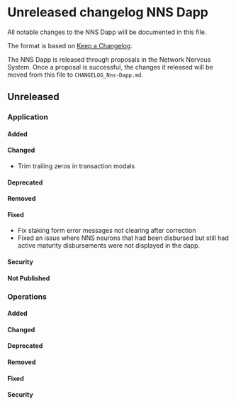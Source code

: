 # Unreleased changelog NNS Dapp

All notable changes to the NNS Dapp will be documented in this file.

The format is based on [Keep a Changelog](https://keepachangelog.com/en/1.0.0/).

The NNS Dapp is released through proposals in the Network Nervous System. Once a
proposal is successful, the changes it released will be moved from this file to
`CHANGELOG_Nns-Dapp.md`.

## Unreleased

### Application

#### Added

#### Changed

* Trim trailing zeros in transaction modals

#### Deprecated

#### Removed

#### Fixed

* Fix staking form error messages not clearing after correction
* Fixed an issue where NNS neurons that had been disbursed but still had active maturity disbursements were not displayed in the dapp.

#### Security

#### Not Published

### Operations

#### Added

#### Changed

#### Deprecated

#### Removed

#### Fixed

#### Security
